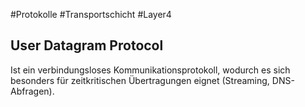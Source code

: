 #Protokolle #Transportschicht #Layer4 
## User Datagram Protocol 
Ist ein verbindungsloses Kommunikationsprotokoll, wodurch es sich besonders für zeitkritischen Übertragungen eignet (Streaming, DNS-Abfragen).
